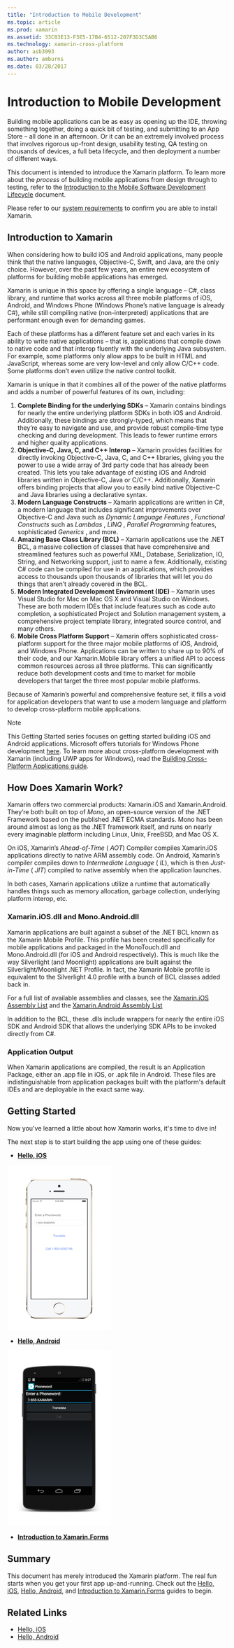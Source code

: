 ```yaml
---
title: "Introduction to Mobile Development"
ms.topic: article
ms.prod: xamarin
ms.assetid: 33C83E13-F3E5-17B4-6512-207F3D3C5AB6
ms.technology: xamarin-cross-platform
author: asb3993
ms.author: amburns
ms.date: 03/28/2017
---
```


# Introduction to Mobile Development

Building mobile applications can be as easy as opening up the IDE, throwing
something together, doing a quick bit of testing, and submitting to an App Store
– all done in an afternoon. Or it can be an extremely involved process that
involves rigorous up-front design, usability testing, QA testing on thousands of
devices, a full beta lifecycle, and then deployment a number of different
ways.

This document is intended to introduce the Xamarin platform. To learn more about the *process* of building mobile applications from design through to testing, refer to the [Introduction to the Mobile Software Development Lifecycle](~/cross-platform/get-started/introduction-to-mobile-sdlc.md) document.

Please refer to our [system requirements](~/cross-platform/get-started/requirements.md#mac)
to confirm you are able to install Xamarin.

## Introduction to Xamarin

When considering how to build iOS and Android applications, many people think
that the native languages, Objective-C, Swift, and Java, are the only
choice. However, over the past few years, an entire new ecosystem of platforms
for building mobile applications has emerged.

Xamarin is unique in this space by offering a single language – C#, class
library, and runtime that works across all three mobile platforms of iOS,
Android, and Windows Phone (Windows Phone’s native language is already
C#), while still compiling native (non-interpreted) applications that are
performant enough even for demanding games.

Each of these platforms has a different feature set and each varies in its
ability to write native applications – that is, applications that compile down
to native code and that interop fluently with the underlying Java subsystem. For
example, some platforms only allow apps to be built in HTML and JavaScript, whereas some are very low-level and only allow C/C++ code. Some platforms don’t even utilize the native
control toolkit.

Xamarin is unique in that it combines all of the power of the native
platforms and adds a number of powerful features of its own, including:

1.   **Complete Binding for the underlying SDKs** – Xamarin contains bindings for nearly the entire underlying platform SDKs in both iOS and Android. Additionally, these bindings are strongly-typed, which means that they’re easy to navigate and use, and provide robust compile-time type checking and during development. This leads to fewer runtime errors and higher quality applications.
1.   **Objective-C, Java, C, and C++ Interop** – Xamarin provides facilities for directly invoking Objective-C, Java, C, and C++ libraries, giving you the power to use a wide array of 3rd party code that has already been created. This lets you take advantage of existing iOS and Android libraries written in Objective-C, Java or C/C++. Additionally, Xamarin offers binding projects that allow you to easily bind native Objective-C and Java libraries using a declarative syntax.
1.   **Modern Language Constructs** – Xamarin applications are written in C#, a modern language that includes significant improvements over Objective-C and Java such as  *Dynamic Language Features* ,  *Functional Constructs* such as  *Lambdas* ,  *LINQ* ,  *Parallel Programming* features, sophisticated  *Generics* , and more.
1.   **Amazing Base Class Library (BCL)** – Xamarin applications use the .NET BCL, a massive collection of classes that have comprehensive and streamlined features such as powerful XML, Database, Serialization, IO, String, and Networking support, just to name a few. Additionally, existing C# code can be compiled for use in an applications, which provides access to thousands upon thousands of libraries that will let you do things that aren’t already covered in the BCL.
1.   **Modern Integrated Development Environment (IDE)** – Xamarin uses Visual Studio for Mac on Mac OS X and Visual Studio on Windows. These are both modern IDEs that include features such as code auto completion, a sophisticated Project and Solution management system, a comprehensive project template library, integrated source control, and many others.
1.   **Mobile Cross Platform Support** – Xamarin offers sophisticated cross-platform support for the three major mobile platforms of iOS, Android, and Windows Phone. Applications can be written to share up to 90% of their code, and our Xamarin.Mobile library offers a unified API to access common resources across all three platforms. This can significantly reduce both development costs and time to market for mobile developers that target the three most popular mobile platforms.


Because of Xamarin’s powerful and comprehensive feature set, it fills a
void for application developers that want to use a modern language and platform
to develop cross-platform mobile applications.


> [!NOTE]
> This Getting Started series focuses on getting started building iOS and Android applications. Microsoft offers tutorials for Windows Phone development [here](http://dev.windowsphone.com/en-us/develop). To learn more about cross-platform development with Xamarin (including UWP apps for Windows), read the [Building Cross-Platform Applications guide](~/cross-platform/app-fundamentals/building-cross-platform-applications/index.md).



## How Does Xamarin Work?

Xamarin offers two commercial products: Xamarin.iOS and Xamarin.Android. They’re both built on
top of *Mono*, an open-source version of the .NET Framework based on the
published .NET ECMA standards. Mono has been around almost as long as the .NET
framework itself, and runs on nearly every imaginable platform including Linux,
Unix, FreeBSD, and Mac OS X.

On iOS, Xamarin’s *Ahead-of-Time* ( *AOT*) Compiler compiles
Xamarin.iOS applications directly to native ARM assembly code. On Android,
Xamarin’s compiler compiles down to *Intermediate Language*
( *IL*), which is then *Just-in-Time* ( *JIT*) compiled to
native assembly when the application launches.

In both cases, Xamarin applications utilize a runtime that automatically
handles things such as memory allocation, garbage collection, underlying
platform interop, etc.



### Xamarin.iOS.dll and Mono.Android.dll

Xamarin applications are built against a subset of the .NET BCL known as the
Xamarin Mobile Profile. This profile has been created specifically for mobile
applications and packaged in the MonoTouch.dll and Mono.Android.dll (for iOS and
Android respectively). This is much like the way Silverlight (and Moonlight)
applications are built against the Silverlight/Moonlight .NET Profile. In fact,
the Xamarin Mobile profile is equivalent to the Silverlight 4.0 profile with a
bunch of BCL classes added back in.

For a full list of available assemblies and classes, see the [Xamarin.iOS Assembly List](~/cross-platform/internals/available-assemblies.md) and the [Xamarin.Android Assembly List](~/cross-platform/internals/available-assemblies.md)

In addition to the BCL, these .dlls include wrappers for nearly the entire
iOS SDK and Android SDK that allows the underlying SDK APIs to be invoked
directly from C#.



### Application Output

When Xamarin applications are compiled, the result is an Application Package,
either an .app file in iOS, or .apk file in Android. These files are
indistinguishable from application packages built with the platform's default
IDEs and are deployable in the exact same way.



## Getting Started

Now you've learned a little about how Xamarin works, it's time to dive in!

The next step is to start building the app using one of these guides:

* [**Hello, iOS**](~/ios/get-started/hello-ios/index.md)

![](introduction-to-mobile-development-images/ios.png "Hello, iOS")


* [**Hello, Android**](~/android/get-started/hello-android/index.md)

![](introduction-to-mobile-development-images/android.png "Hello, Android")


* [**Introduction to Xamarin.Forms**](~/xamarin-forms/get-started/introduction-to-xamarin-forms.md)





## Summary

This document has merely introduced the Xamarin platform. The real fun starts when you get your first app up-and-running. Check out the [Hello, iOS](~/ios/get-started/hello-ios/index.md), [Hello, Android](~/android/get-started/hello-android/index.md), and [Introduction to Xamarin.Forms](~/xamarin-forms/get-started/introduction-to-xamarin-forms.md) guides to begin.


## Related Links

- [Hello, iOS](~/ios/get-started/hello-ios/index.md)
- [Hello, Android](~/android/get-started/hello-android/index.md)
